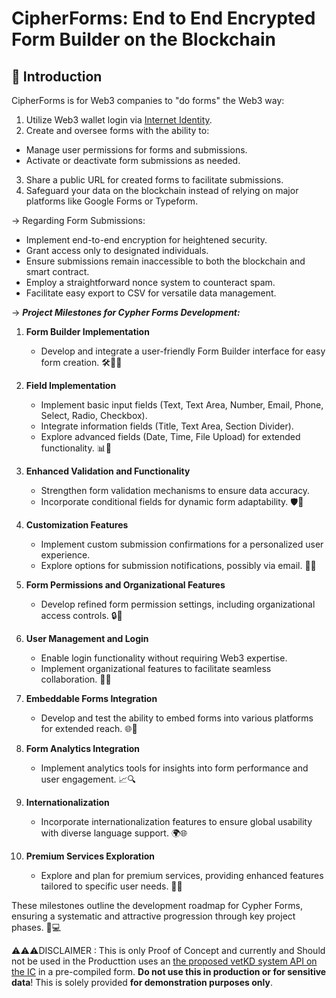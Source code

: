 # CipherForms: End to End Encrypted Form Builder on the Blockchain

## 👋 Introduction

CipherForms is for Web3 companies to "do forms" the Web3 way:

  1. Utilize Web3 wallet login via [Internet Identity](https://identity.ic0.app/).
  2. Create and oversee forms with the ability to:
   - Manage user permissions for forms and submissions.
   - Activate or deactivate form submissions as needed.
  3. Share a public URL for created forms to facilitate submissions.
  4. Safeguard your data on the blockchain instead of relying on major platforms 
     like Google Forms or Typeform.
   
  -> Regarding Form Submissions:
   - Implement end-to-end encryption for heightened security.
   - Grant access only to designated individuals.
   - Ensure submissions remain inaccessible to both the blockchain and smart contract.
   - Employ a straightforward nonce system to counteract spam.
   - Facilitate easy export to CSV for versatile data management.

-> ***Project Milestones for Cypher Forms Development:***

1. **Form Builder Implementation**
   - Develop and integrate a user-friendly Form Builder interface for easy form creation. 🛠️👨‍💻

2. **Field Implementation**
   - Implement basic input fields (Text, Text Area, Number, Email, Phone, Select, Radio, Checkbox).
   - Integrate information fields (Title, Text Area, Section Divider).
   - Explore advanced fields (Date, Time, File Upload) for extended functionality. 📊🚀

3. **Enhanced Validation and Functionality**
   - Strengthen form validation mechanisms to ensure data accuracy.
   - Incorporate conditional fields for dynamic form adaptability. 🛡️🔄

4. **Customization Features**
   - Implement custom submission confirmations for a personalized user experience.
   - Explore options for submission notifications, possibly via email. 📧✨

5. **Form Permissions and Organizational Features**
   - Develop refined form permission settings, including organizational access controls. 🔒🤝

6. **User Management and Login**
   - Enable login functionality without requiring Web3 expertise.
   - Implement organizational features to facilitate seamless collaboration. 👥🔑

7. **Embeddable Forms Integration**
   - Develop and test the ability to embed forms into various platforms for extended reach. 🌐🚀

8. **Form Analytics Integration**
   - Implement analytics tools for insights into form performance and user engagement. 📈🔍

9. **Internationalization**
   - Incorporate internationalization features to ensure global usability with diverse language support. 🌍🌐

10. **Premium Services Exploration**
    - Explore and plan for premium services, providing enhanced features tailored to specific user needs. 💼🌟

These milestones outline the development roadmap for Cypher Forms, ensuring a systematic and attractive progression through key project phases. 🚀💻

⚠️⚠️⚠️DISCLAIMER :
This is only Proof of Concept and currently and Should not be used in the Producttion uses an [the proposed vetKD system API on the IC](https://github.com/dfinity/interface-spec/pull/158) in a pre-compiled form. **Do not use this in production or for sensitive data**! This is solely provided **for demonstration purposes only**.
